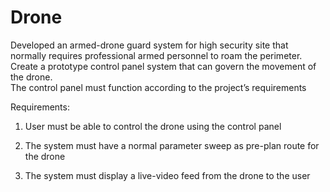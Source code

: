 # Drone

Developed  an  armed-drone  guard  system  for  high  security  site  that normally  requires  professional  armed  personnel  to  roam  the  perimeter.  
Create  a prototype  control  panel system that  can  govern the movement  of the  drone.  
The control  panel must function according to the project’s requirements

Requirements:

  1. User must be able to control the drone using the control panel
  
  2. The system must have a normal parameter sweep as pre-plan route for the drone
  
  3. The system must display a live-video feed from the drone to the user
